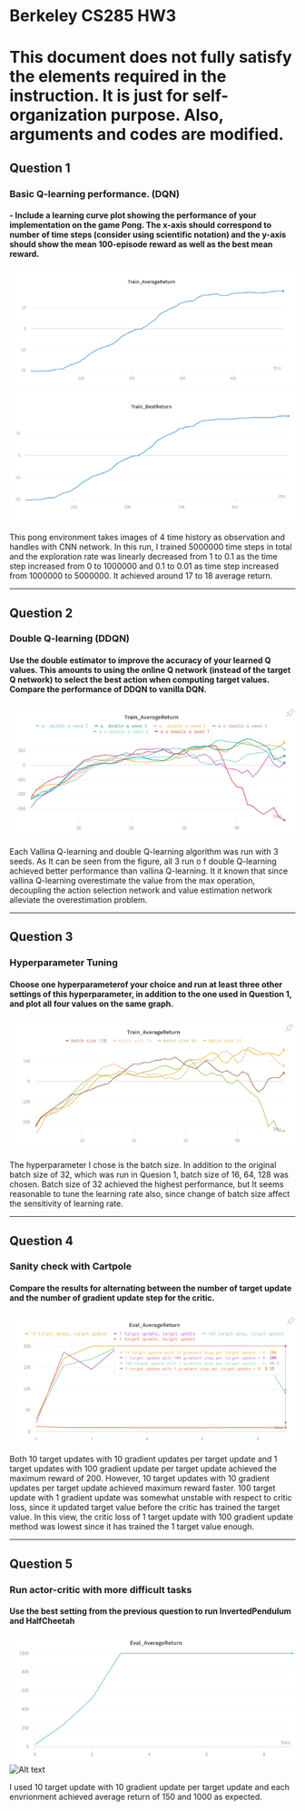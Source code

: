 Berkeley CS285 HW3
==================
# This document does not fully satisfy the elements required in the instruction. It is just for self-organization purpose. Also, arguments and codes are modified.
## Question 1
### Basic Q-learning performance. (DQN)

#### - Include a learning curve plot showing the performance of your implementation on the game Pong. The x-axis should correspond to number of time steps (consider using scientific notation) and the y-axis should show the mean 100-episode reward as well as the best mean reward.

![Alt text](./cs285/picture/Q1_AverageReturn.png "Average Return of Pong Game with DQN")
![Alt text](./cs285/picture/Q1_BestReturn.png "Best Return of Pong Game with DQN")

This pong environment takes images of 4 time history as observation and handles with CNN network. In this run, I trained 5000000 time steps in total and the exploration rate was linearly decreased from 1 to 0.1 as the time step increased from 0 to 1000000 and 0.1 to 0.01 as time step increased from 1000000 to 5000000. It achieved around 17 to 18 average return.

---------------------------------------
## Question 2
### Double Q-learning (DDQN)
#### Use the double estimator to improve the accuracy of your learned Q values. This amounts to using the online Q network (instead of the target Q network) to select the best action when computing target values. Compare the performance of DDQN to vanilla DQN.

![Alt text](./cs285/picture/Q2_DoubleQEffectCompare.png "Comparison Between Vanilla Q-Learning and Double Q-Learning")

Each Vallina Q-learning and double Q-learning algorithm was run with 3 seeds. As It can be seen from the figure, all 3 run o f double Q-learning achieved better performance than vallina Q-learning. It it known that since vallina Q-learning overestimate the value from the max operation, decoupling the action selection network and value estimation network alleviate the overestimation problem.

---------------------------------------
## Question 3
### Hyperparameter Tuning 
#### Choose one hyperparameterof your choice and run at least three other settings of this hyperparameter, in addition to the one used in Question 1, and plot all four values on the same graph.

![Alt text](./cs285/picture/Q3_BatchSizeEffectCompare.png "Effect of Batch Size Comparision")

The hyperparameter I chose is the batch size. In addition to the original batch size of 32, which was run in Quesion 1, batch size of 16, 64, 128 was chosen. Batch size of 32 achieved the highest performance, but It seems reasonable to tune the learning rate also, since change of batch size affect the sensitivity of learning rate. 

---------------------------------------
## Question 4
### Sanity check with Cartpole
#### Compare the results for alternating between the number of target update and the number of gradient update step for the critic.
![Alt text](./cs285/picture/Q4_CriticUpdateMethodCompare.png "Effect of Number of Target Update and Gradient Update Comparision")

Both 10 target updates with 10 gradient updates per target update and 1 target updates with 100 gradient update per target update achieved the maximum reward of 200. However, 10 target updates with 10 gradient updates per target update achieved maximum reward faster. 100 target update with 1 gradient update was somewhat unstable with respect to critic loss, since it updated target value before the critic has trained the target value. In this view, the critic loss of 1 target update with 100 gradient update method was lowest since it has trained the 1 target value enough.

---------------------------------------
## Question 5
### Run actor-critic with more difficult tasks
#### Use the best setting from the previous question to run InvertedPendulum and HalfCheetah

![Alt text](./cs285/picture/Q5_InvertedPendulum.png "Inverted Pendulum with Actor Critic")
![Alt text](./cs285/picture/Q5_HalfCheetah.png.png "Half Cheetah with Actor Critic")

I used 10 target update with 10 gradient update per target update and each envrionment achieved average return of 150 and 1000 as expected.
